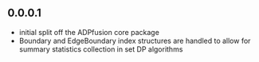 0.0.0.1
-------

- initial split off the ADPfusion core package
- Boundary and EdgeBoundary index structures are handled to allow for summary
  statistics collection in set DP algorithms

